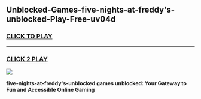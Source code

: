 
## Unblocked-Games-five-nights-at-freddy's-unblocked-Play-Free-uv04d
<h3>
<a href="https://premium76.site?title=five-nights-at-freddy's-unblocked&ref=12A">CLICK TO PLAY</a></h3>
<hr>

<h3>
<a href="https://premium76.site?title=five-nights-at-freddy's-unblocked&ref=12A">CLICK 2 PLAY</a>
  
</h3>

<a href="https://premium76.site?title=five-nights-at-freddy's-unblocked&ref=12A"><img src="https://clearcache.store/games.png"></a>


**five-nights-at-freddy's-unblocked games unblocked: Your Gateway to Fun and Accessible Online Gaming**
